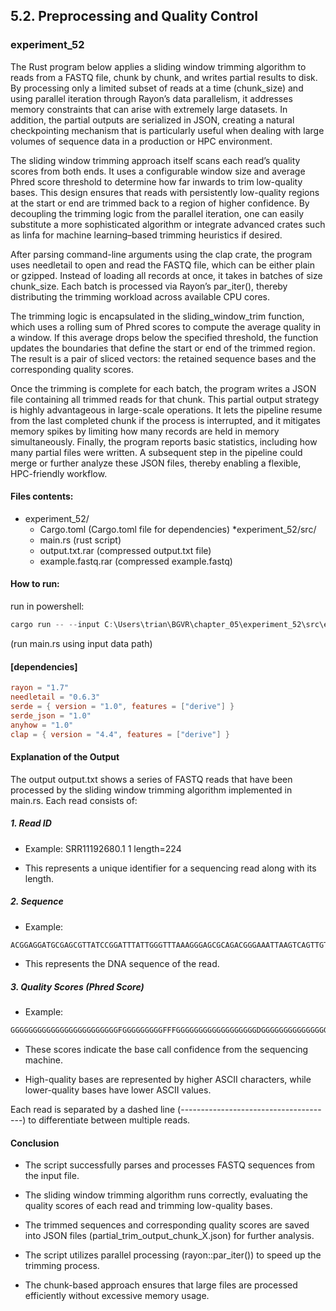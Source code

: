 ## 5.2. Preprocessing and Quality Control

### experiment_52

The Rust program below applies a sliding window trimming algorithm to reads from a FASTQ file, chunk by chunk, and writes partial results to disk. By processing only a limited subset of reads at a time (chunk_size) and using parallel iteration through Rayon’s data parallelism, it addresses memory constraints that can arise with extremely large datasets. In addition, the partial outputs are serialized in JSON, creating a natural checkpointing mechanism that is particularly useful when dealing with large volumes of sequence data in a production or HPC environment.

The sliding window trimming approach itself scans each read’s quality scores from both ends. It uses a configurable window size and average Phred score threshold to determine how far inwards to trim low-quality bases. This design ensures that reads with persistently low-quality regions at the start or end are trimmed back to a region of higher confidence. By decoupling the trimming logic from the parallel iteration, one can easily substitute a more sophisticated algorithm or integrate advanced crates such as linfa for machine learning–based trimming heuristics if desired.

After parsing command-line arguments using the clap crate, the program uses needletail to open and read the FASTQ file, which can be either plain or gzipped. Instead of loading all records at once, it takes in batches of size chunk_size. Each batch is processed via Rayon’s par_iter(), thereby distributing the trimming workload across available CPU cores.

The trimming logic is encapsulated in the sliding_window_trim function, which uses a rolling sum of Phred scores to compute the average quality in a window. If this average drops below the specified threshold, the function updates the boundaries that define the start or end of the trimmed region. The result is a pair of sliced vectors: the retained sequence bases and the corresponding quality scores.

Once the trimming is complete for each batch, the program writes a JSON file containing all trimmed reads for that chunk. This partial output strategy is highly advantageous in large-scale operations. It lets the pipeline resume from the last completed chunk if the process is interrupted, and it mitigates memory spikes by limiting how many records are held in memory simultaneously. Finally, the program reports basic statistics, including how many partial files were written. A subsequent step in the pipeline could merge or further analyze these JSON files, thereby enabling a flexible, HPC-friendly workflow.

#### Files contents:
* experiment_52/
  * Cargo.toml (Cargo.toml file for dependencies)
*experiment_52/src/
  * main.rs (rust script)
  * output.txt.rar (compressed output.txt file)
  * example.fastq.rar (compressed example.fastq)

#### How to run:

run in powershell:

```powershell
cargo run -- --input C:\Users\trian\BGVR\chapter_05\experiment_52\src\example.fastq
```

(run main.rs using input data path)
  
#### [dependencies]

```toml
rayon = "1.7"
needletail = "0.6.3"
serde = { version = "1.0", features = ["derive"] }
serde_json = "1.0"
anyhow = "1.0"
clap = { version = "4.4", features = ["derive"] }
```

#### Explanation of the Output
The output output.txt shows a series of FASTQ reads that have been processed by the sliding window trimming algorithm implemented in main.rs. Each read consists of:

##### 1. Read ID

* Example: SRR11192680.1 1 length=224

* This represents a unique identifier for a sequencing read along with its length.

##### 2. Sequence

* Example:

```rust
ACGGAGGATGCGAGCGTTATCCGGATTTATTGGGTTTAAAGGGAGCGCAGACGGGAAATTAAGTCAGTTGTGAAAGTTTGCGGCTCAACCGTAAAATTGCAGTTGATACTGGTTTCCTTGAGTGCAGTTGAGGCAGGCGGAATTCGTGGTGTAGCGGTGAAATGCTTAGATATCACGAAGAACCCCGATTGCGAAGGCAGCTTGCTAAACTGTATCTGACGCTC
```

* This represents the DNA sequence of the read.

##### 3. Quality Scores (Phred Score)

* Example:

```rust
GGGGGGGGGGGGGGGGGGGGGGGGFGGGGGGGGGFFFGGGGGGGGGGGGGGGGGGDGGGGGGGGGGGGGGGGGGGGGGGGGGGGGGGGGGGGGGGGGGFGGGGGGGGGGGGGGGFGGGGGGGGFGGGGGGGGGGEGGGEGEEGGGGGGGGGGFGGGGGGGFFGGGFGFF;:FGGGGC=BEGGGGGGGGGCFGGCGE>@FGDCF?<DBEFFFGCF7<5<A??E?E
```

* These scores indicate the base call confidence from the sequencing machine.

* High-quality bases are represented by higher ASCII characters, while lower-quality bases have lower ASCII values.

Each read is separated by a dashed line (--------------------------------------) to differentiate between multiple reads.

#### Conclusion
* The script successfully parses and processes FASTQ sequences from the input file.

* The sliding window trimming algorithm runs correctly, evaluating the quality scores of each read and trimming low-quality bases.

* The trimmed sequences and corresponding quality scores are saved into JSON files (partial_trim_output_chunk_X.json) for further analysis.

* The script utilizes parallel processing (rayon::par_iter()) to speed up the trimming process.

* The chunk-based approach ensures that large files are processed efficiently without excessive memory usage.


